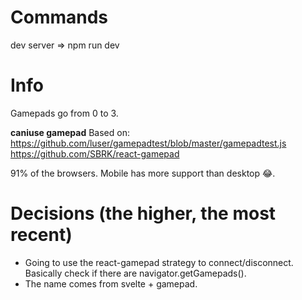 # Commands

dev server => npm run dev

# Info

Gamepads go from 0 to 3.

**caniuse gamepad**
Based on:
https://github.com/luser/gamepadtest/blob/master/gamepadtest.js
https://github.com/SBRK/react-gamepad

91% of the browsers. Mobile has more support than desktop 😂.

# Decisions (the higher, the most recent)

- Going to use the react-gamepad strategy to connect/disconnect. Basically check if there are navigator.getGamepads().
- The name comes from svelte + gamepad.
